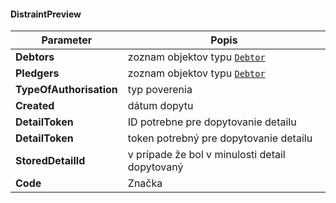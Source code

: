 #### DistraintPreview
| Parameter | Popis |
| ----------- | ----------- |
| **Debtors** | zoznam objektov typu [`Debtor`](#Debtor) |
| **Pledgers** | zoznam objektov typu [`Debtor`](#Debtor) |
| **TypeOfAuthorisation** | typ poverenia |
| **Created** | dátum dopytu |
| **DetailToken** | ID potrebne pre dopytovanie detailu |
| **DetailToken** | token potrebný pre dopytovanie detailu |
| **StoredDetailId** | v prípade že bol v minulosti detail dopytovaný |
| **Code** | Značka |